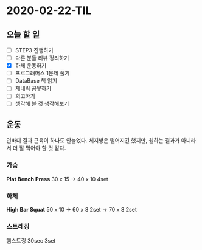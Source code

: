 # 2020-02-22-TIL

## 오늘 할 일

- [ ] STEP3 진행하기
- [ ] 다른 분들 리뷰 정리하기
- [x] 하체 운동하기
- [ ] 프로그래머스 1문제 풀기
- [ ] DataBase 책 읽기
- [ ] 제네릭 공부하기
- [ ] 회고하기
- [ ] 생각해 볼 것 생각해보기

## 운동

인바디 결과 근육이 하나도 안늘었다. 체지방은 떨어지긴 했지만, 원하는 결과가 아니라서 더 잘 먹어야 할 것 같다.

### 가슴

**Plat Bench Press** 30 x 15 → 40 x 10 4set

### 하체

**High Bar Squat** 50 x 10 → 60 x 8 2set → 70 x 8 2set

### 스트레칭

햄스트링 30sec 3set